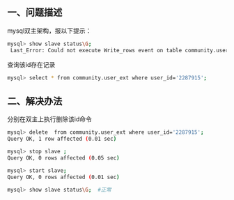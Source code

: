 ## 一、问题描述

mysql双主架构，报以下提示：

```bash
mysql> show slave status\G;
 Last_Error: Could not execute Write_rows event on table community.user_ext; Duplicate entry '2287915' for key 'PRIMARY', Error_code: 1062; handler error HA_ERR_FOUND_DUPP_KEY; the event's master log us-bin.000480, end_log_pos 324802580
```



查询该id存在记录

```bash
mysql> select * from community.user_ext where user_id='2287915';
```



## 二、解决办法

分别在双主上执行删除该id命令

```bash
mysql> delete  from community.user_ext where user_id='2287915';
Query OK, 1 row affected (0.01 sec)

mysql> stop slave ;
Query OK, 0 rows affected (0.05 sec)

mysql> start slave;
Query OK, 0 rows affected (0.01 sec)

mysql> show slave status\G;  #正常
```

